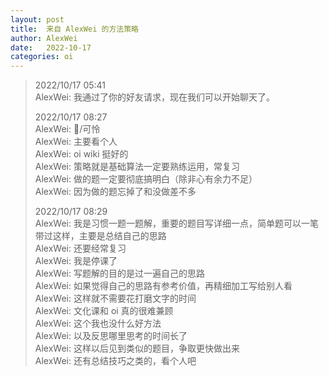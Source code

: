 ```yaml
---
layout: post
title:  来自 AlexWei 的方法策略
author: AlexWei
date:   2022-10-17
categories: oi
---
```


> 2022/10/17 05:41  
> AlexWei: 我通过了你的好友请求，现在我们可以开始聊天了。  
> 
> 2022/10/17 08:27  
> AlexWei: /可怜  
> AlexWei: 主要看个人  
> AlexWei: oi wiki 挺好的  
> AlexWei: 策略就是基础算法一定要熟练运用，常复习  
> AlexWei: 做的题一定要彻底搞明白（除非心有余力不足）  
> AlexWei: 因为做的题忘掉了和没做差不多  
>
> 2022/10/17 08:29  
> AlexWei: 我是习惯一题一题解，重要的题目写详细一点，简单题可以一笔带过这样，主要是总结自己的思路  
> AlexWei: 还要经常复习  
> AlexWei: 我是停课了  
> AlexWei: 写题解的目的是过一遍自己的思路  
> AlexWei: 如果觉得自己的思路有参考价值，再精细加工写给别人看  
> AlexWei: 这样就不需要花打磨文字的时间  
> AlexWei: 文化课和 oi 真的很难兼顾  
> AlexWei: 这个我也没什么好方法  
> AlexWei: 以及反思哪里思考的时间长了  
> AlexWei: 这样以后见到类似的题目，争取更快做出来  
> AlexWei: 还有总结技巧之类的，看个人吧  